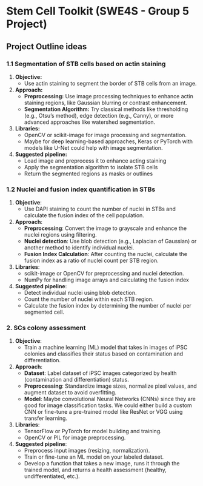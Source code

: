 # Stem Cell Toolkit (SWE4S - Group 5 Project)

## Project Outline ideas
 
### 1.1 Segmentation of STB cells based on actin staining
 1. **Objective:** 
    - Use actin staining to segment the border of STB cells from an image.
1. **Approach:**
    - **Preprocessing:** Use image processing techniques to enhance actin staining regions, like Gaussian blurring or contrast enhancement.
    - **Segmentation Algorithm:** Try classical methods like thresholding (e.g., Otsu’s method), edge detection (e.g., Canny), or more advanced approaches like watershed segmentation.
2. **Libraries:** 
     - OpenCV or scikit-image for image processing and segmentation.
     - Maybe for deep learning-based approaches, Keras or PyTorch with models like U-Net could help with image segmentation.
3. **Suggested pipeline:**
   - Load image and preprocess it to enhance acting staining
   - Apply the segmentation algorithm to isolate STB cells
   - Return the segmented regions as masks or outlines

### 1.2 Nuclei and fusion index quantification in STBs
1. **Objective**: 
   - Use DAPI staining to count the number of nuclei in STBs and calculate the fusion index of the cell population.
2. **Approach**: 
   - **Preprocessing**: Convert the image to grayscale and enhance the nuclei regions using filtering.
   - **Nuclei detection**: Use blob detection (e.g., Laplacian of Gaussian) or another method to identify individual nuclei.
   - **Fusion Index Calculation**: After counting the nuclei, calculate the fusion index as a ratio of nuclei count per STB region.
3. **Libraries**:
   - scikit-image or OpenCV for preprocessing and nuclei detection.
   - NumPy for handling image arrays and calculating the fusion index
4. **Suggested pipeline**:
   - Detect individual nuclei using blob detection.
   - Count the number of nuclei within each STB region.
   - Calculate the fusion index by determining the number of nuclei per segmented cell.

### 2. SCs colony assessment
1. **Objective**: 
   - Train a machine learning (ML) model that takes in images of iPSC colonies and classifies their status based on contamination and differentiation.
2. **Approach**: 
   - **Dataset**: Label dataset of iPSC images categorized by health (contamination and differentiation) status.
   - **Preprocessing**: Standardize image sizes, normalize pixel values, and augment dataset to avoid overfitting.
   - **Model**: Maybe convolutional Neural Networks (CNNs) since they are good for image classification tasks. We could either build a custom CNN or fine-tune a pre-trained model like ResNet or VGG using transfer learning.
3. **Libraries**: 
   - TensorFlow or PyTorch for model building and training.
   - OpenCV or PIL for image preprocessing.
4. **Suggested pipeline**: 
   - Preprocess input images (resizing, normalization).
   - Train or fine-tune an ML model on your labeled dataset.
   - Develop a function that takes a new image, runs it through the trained model, and returns a health assessment (healthy, undifferentiated, etc.).
